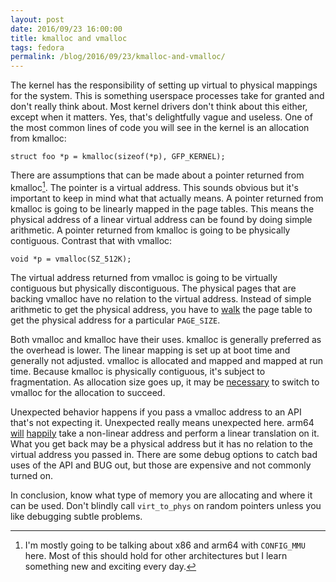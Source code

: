 ```yaml
---
layout: post
date: 2016/09/23 16:00:00
title: kmalloc and vmalloc
tags: fedora
permalink: /blog/2016/09/23/kmalloc-and-vmalloc/
---
```

The kernel has the responsibility of setting up virtual to physical mappings
for the system. This is something userspace processes take for granted and
don't really think about. Most kernel drivers don't think about this either,
except when it matters. Yes, that's delightfully vague and useless. One of
the most common lines of code you will see in the kernel is an allocation
from kmalloc:

	struct foo *p = kmalloc(sizeof(*p), GFP_KERNEL);

There are assumptions that can be made about a pointer returned from
kmalloc[^1]. The pointer is a virtual address. This sounds obvious but it's
important to keep in mind what that actually means. A pointer returned from
kmalloc is going to be linearly mapped in the page tables. This means the
physical address of a linear virtual address can be found by doing simple
arithmetic. A pointer returned from kmalloc is going to be physically
contiguous. Contrast that with vmalloc:

	void *p = vmalloc(SZ_512K);

The virtual address returned from vmalloc is going to be virtually contiguous
but physically discontiguous. The physical pages that are backing vmalloc
have no relation to the virtual address. Instead of simple arithmetic to
get the physical address, you have to [walk](http://lxr.free-electrons.com/source/mm/vmalloc.c#L235)
the page table to get the physical address for a particular `PAGE_SIZE`.

Both vmalloc and kmalloc have their uses. kmalloc is generally preferred as
the overhead is lower. The linear mapping is set up at boot time and generally
not adjusted. vmalloc is allocated and mapped and mapped at run time. Because
kmalloc is physically contiguous, it's subject to fragmentation. As allocation
size goes up, it may be [necessary](https://marc.info/?l=linux-kernel&m=147455813419596&w=2)
to switch to vmalloc for the allocation to succeed.

Unexpected behavior happens if you pass a vmalloc address to an API that's
not expecting it. Unexpected really means unexpected here. arm64 [will](http://lxr.free-electrons.com/source/arch/arm64/include/asm/memory.h#L190)
[happily](http://lxr.free-electrons.com/source/arch/arm64/include/asm/memory.h#L109)
take a non-linear address and perform a linear translation on it. What you
get back may be a physical address but it has no relation to the virtual
address you passed in. There are some debug options to catch bad uses of
the API and BUG out, but those are expensive and not commonly turned on.

In conclusion, know what type of memory you are allocating and where it
can be used. Don't blindly call `virt_to_phys` on random pointers unless you
like debugging subtle problems.

[^1]: I'm mostly going to be talking about x86 and arm64 with `CONFIG_MMU`
here. Most of this should hold for other architectures but I learn something
new and exciting every day.
